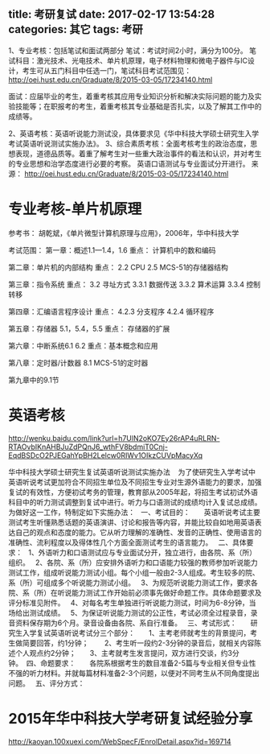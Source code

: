 title: 考研复试
date: 2017-02-17 13:54:28
categories: 其它
tags: 考研
---

1、专业考核：包括笔试和面试两部分
笔试：考试时间2小时，满分为100分。
笔试科目：激光技术、光电技术、单片机原理，电子材料物理和微电子器件与IC设计，考生可从五门科目中任选一门，笔试科目考试范围见：
http://oei.hust.edu.cn/Graduate/8/2015-03-05/17234140.html

面试：应届毕业的考生，着重考核其应用专业知识分析和解决实际问题的能力及实验技能等；在职报考的考生，着重考核其专业基础是否扎实，以及了解其工作中的成绩等。
<!-- more -->

2、英语考核：英语听说能力测试没，具体要求见《华中科技大学硕士研究生入学考试英语听说测试实施办法》。
3、综合素质考核：全面考核考生的政治态度，思想表现，道德品质等。着重了解考生对一些重大政治事件的看法和认识，并对考生的专业思想和治学态度进行必要的考察。
英语口语测试与专业面试分开进行。
来源： http://oei.hust.edu.cn/Graduate/8/2015-03-05/17234140.html


# 专业考核-单片机原理 #
 
参考书：
胡乾斌，《单片微型计算机原理与应用》，2006年，华中科技大学

考试范围：
第一章：概述1.1—1.4，1.6
重点：
计算机中的数和编码

第二章：单片机的内部结构
重点：
2.2  CPU
2.5  MCS-51的存储器结构

第三章：指令系统
重点：
3.2  寻址方式
3.3.1 数据传送
3.3.2 算术运算
3.3.4 控制转移

第四章：汇编语言程序设计
重点：
4.2.3  分支程序
4.2.4  循环程序

第五章：存储器  5.1，5.4，5.5
重点：
存储器的扩展            
     
第六章：中断系统6.1  6.2
重点：基本概念和应用     

第八章：定时器/计数器
8.1 MCS-51的定时器

第九章中的9.1节



# 英语考核 #

http://wenku.baidu.com/link?url=h7UlN2oKO7Ey26rAP4uRLRN-RTAOvbIKnAHBJuZdPQnJ6_wthFV8bdmiT0Cnj-EqdBSDcO2PJEGahYpBH2Lelcw0RIWv1OIkzCUVpMacyXq

华中科技大学硕士研究生复试英语听说测试实施办法 
  为了使研究生入学考试中英语听说考试更加符合不同招生单位及不同招生专业对生源外语能力的要求，加强复试的有效性，方便初试考务的管理，教育部从2005年起，将招生考试初试外语科目中的听力测试调整到复试中进行。听力与口语测试的成绩均计入复试总成绩。为做好这一工作，特制定如下实施办法：  
一、考试目的：  
    英语听说考试主要测试考生听懂熟悉话题的英语演讲、讨论和报告等内容，并能比较自如地用英语表达自己的观点和态度的能力。它从听力理解的准确性、发音的正确性、使用语言的准确性、流利程度以及得体性几个方面全面测试考生的语言能力。  
二、具体要求：  
1、外语听力和口语测试应与专业面试分开，独立进行，由各院、系（所）组织。  
2、各院、系（所）应安排外语听力和口语能力较强的教师参加听说能力测试工作，组成听说能力测试小组。每个小组一般由2-3人组成。考生较多的院、系（所）可组成多个听说能力测试小组。  
3、为规范听说能力测试工作，要求各院、系（所）在听说能力测试工作开始前必须事先做好命题工作。具体命题要求及评分标准见附件。  
4、对每名考生单独进行听说能力测试，时间为6-8分钟，当场给出测试成绩。  
5、为保证听说能力测试的公正性，考试必须全过程录音，录音资料保存期为6个月。录音设备由各院、系自行准备。  
三、考试形式：  
    研究生入学复试英语听说考试分三个部分：  
    1、主考老师就考生的背景提问，考生做简要回答，约1分钟；   
    2、考生听一段约2-3分钟的录音后，就相关内容陈述个人观点约2分钟；  
    3、主考就考生发言提问，双方进行交谈，约3分钟。  四、命题要求：  
    各院系根据考生的数目准备2-5篇与专业相关但专业性不强的听力材料。并就每篇材料准备2-3个问题，以便对不同考生从不同角度提出问题。  
五、评分方式：


# 2015年华中科技大学考研复试经验分享   #   

http://kaoyan.100xuexi.com/WebSpecF/EnrolDetail.aspx?id=169714